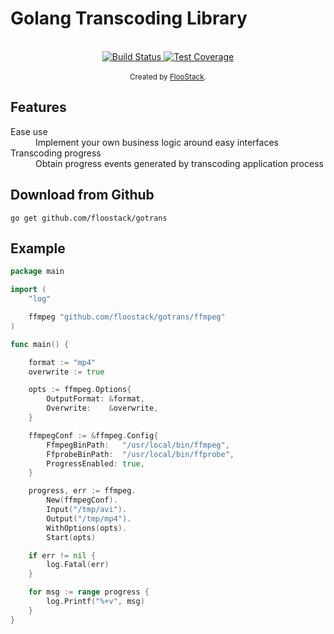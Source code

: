 # Golang Transcoding Library

<br />

<div align="center">
  <!-- Build Status -->
  <a href="https://travis-ci.org/flootic/flootic">
    <img src="https://travis-ci.org/flootic/flootic.svg" alt="Build Status" />
  </a>
  <!-- Test Coverage -->
  <a href="https://coveralls.io/r/flootic/flootic">
    <img src="https://coveralls.io/repos/github/flootic/flootic/badge.svg" alt="Test Coverage" />
  </a>

</div>

<br />

<div align="center">
  <sub>Created by <a href="https://flootic.com">FlooStack</a>.</sub>
</div>

## Features

<dl>
  <dt>Ease use</dt>
  <dd>Implement your own business logic around easy interfaces</dd>

  <dt>Transcoding progress</dt>
  <dd>Obtain progress events generated by transcoding application process</dd>
</dl>

## Download from Github

```shell
go get github.com/floostack/gotrans
```

## Example

```go
package main

import (
	"log"

	ffmpeg "github.com/floostack/gotrans/ffmpeg"
)

func main() {

	format := "mp4"
	overwrite := true

	opts := ffmpeg.Options{
		OutputFormat: &format,
		Overwrite:    &overwrite,
	}

	ffmpegConf := &ffmpeg.Config{
		FfmpegBinPath:   "/usr/local/bin/ffmpeg",
		FfprobeBinPath:  "/usr/local/bin/ffprobe",
		ProgressEnabled: true,
	}

	progress, err := ffmpeg.
		New(ffmpegConf).
		Input("/tmp/avi").
		Output("/tmp/mp4").
		WithOptions(opts).
		Start(opts)

	if err != nil {
		log.Fatal(err)
	}

	for msg := range progress {
		log.Printf("%+v", msg)
	}
}
```
